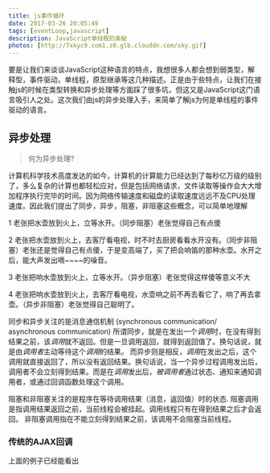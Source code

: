 ```yaml
---
title: js事件循环
date: 2017-03-26 20:05:49
tags: [eventLoop,javascript]
description: JavaScript单线程的奥秘
photos: [http://7xkyc9.com1.z0.glb.clouddn.com/sky.gif]
---
```


要是让我们来谈谈JavaScript这种语言的特点，我想很多人都会想到弱类型，解释型，事件驱动，单线程，原型继承等这几种描述。正是由于些特点，让我们在接触js的时候在类型转换和异步处理等方面踩了很多坑，但这又是JavaScript这门语言吸引人之处。这次我们由js的异步处理入手，来简单了解js为何是单线程的事件驱动的语言。

## 异步处理

> 何为异步处理? 

计算机科学技术高度发达的如今，计算机的计算能力已经达到了每秒亿万级的级别了，多么复杂的计算也都轻松应对，但是包括网络请求，文件读取等操作会大大增加程序执行完毕的时间。因为网络传输速度和磁盘的读取速度远远不及CPU处理速度。因此我们提出了同步，异步，阻塞，非阻塞这些概念，可以简单地理解

1 老张把水壶放到火上，立等水开。（同步阻塞）老张觉得自己有点傻

2 老张把水壶放到火上，去客厅看电视，时不时去厨房看看水开没有。（同步非阻塞）老张还是觉得自己有点傻，于是变高端了，买了把会响笛的那种水壶。水开之后，能大声发出嘀~~~~的噪音。

3 老张把响水壶放到火上，立等水开。（异步阻塞）老张觉得这样傻等意义不大

4 老张把响水壶放到火上，去客厅看电视，水壶响之前不再去看它了，响了再去拿壶。（异步非阻塞）老张觉得自己聪明了。


同步和异步关注的是消息通信机制 (synchronous communication/ asynchronous communication)
所谓同步，就是在发出一个*调用*时，在没有得到结果之前，该*调用*就不返回。但是一旦调用返回，就得到返回值了。换句话说，就是由*调用者*主动等待这个*调用*的结果。
而异步则是相反，*调用*在发出之后，这个调用就直接返回了，所以没有返回结果。换句话说，当一个异步过程调用发出后，调用者不会立刻得到结果。而是在*调用*发出后，*被调用者*通过状态、通知来通知调用者，或通过回调函数处理这个调用。

阻塞和非阻塞关注的是程序在等待调用结果（消息，返回值）时的状态.
阻塞调用是指调用结果返回之前，当前线程会被挂起。调用线程只有在得到结果之后才会返回。
非阻塞调用指在不能立刻得到结果之前，该调用不会阻塞当前线程。


### 传统的AJAX回调

上面的例子已经能看出

